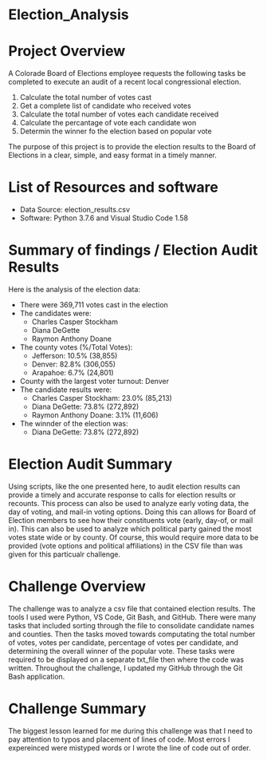 # Election_Analysis
# Project Overview
A Colorade Board of Elections employee requests the following tasks be completed to execute an audit of a recent local congressional election.

1. Calculate the total number of votes cast
2. Get a complete list of candidate who received votes
3. Calculate the total number of votes each candidate received
4. Calculate the percantage of vote each candidate won
5. Determin the winner fo the election based on popular vote

The purpose of this project is to provide the election results to the Board of Elections in a clear, simple, and easy format in a timely manner. 

# List of Resources and software
- Data Source: election_results.csv
- Software: Python 3.7.6 and Visual Studio Code 1.58

# Summary of findings / Election Audit Results
Here is the analysis of the election data:
- There were 369,711 votes cast in the election
- The candidates were:
    - Charles Casper Stockham
    - Diana DeGette
    - Raymon Anthony Doane
- The county votes (%/Total Votes):
    - Jefferson: 10.5% (38,855)
    - Denver: 82.8% (306,055)
    - Arapahoe: 6.7% (24,801)
- County with the largest voter turnout: Denver
- The candidate results were:
    - Charles Casper Stockham: 23.0% (85,213)
    - Diana DeGette: 73.8% (272,892)
    - Raymon Anthony Doane: 3.1% (11,606)
- The winnder of the election was:
    - Diana DeGette: 73.8% (272,892)

# Election Audit Summary
Using scripts, like the one presented here, to audit election results can provide a timely and accurate response to calls for election results or recounts. This process can also be used to analyze early voting data, the day of voting, and mail-in voting options. Doing this can allows for Board of Election members to see how their constituents vote (early, day-of, or mail in). This can also be used to analyze which political party gained the most votes state wide or by county. Of course, this would require more data to be provided (vote options and political affiliations) in the CSV file than was given for this particualr challenge. 

# Challenge Overview
The challenge was to analyze a csv file that contained election results. The tools I used were Python, VS Code, Git Bash, and GitHub. There were many tasks that included sorting through the file to consolidate candidate names and counties. Then the tasks moved towards computating the total number of votes, votes per candidate, percentage of votes per candidate, and determining the overall winner of the popular vote. These tasks were required to be displayed on a separate txt_file then where the code was written. Throughout the challenge, I updated my GitHub through the Git Bash application. 

# Challenge Summary
The biggest lesson learned for me during this challenge was that I need to pay attention to typos and placement of lines of code. Most errors I expereinced were mistyped words or I wrote the line of code out of order.

